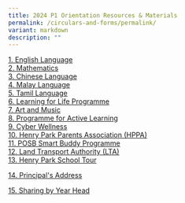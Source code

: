 ```yaml
---
title: 2024 P1 Orientation Resources & Materials
permalink: /circulars-and-forms/permalink/
variant: markdown
description: ""
---
```

[1. English Language](/files/1__English_Language.pdf)   
[2. Mathematics](/files/2__Mathematics.pdf)   
[3. Chinese Language](/files/3a__Chinese_Language.pdf)  
[4. Malay Language](/files/3b__Malay_Language.pdf)         
[5. Tamil Language](/files/3c__Tamil_Language.pdf)  
[6. Learning for Life Programme](/files/4__Learning_for_Life_Programme__LLP_.pdf)    
[7. Art and Music](/files/5__Art_and_Music.pdf)    
[8. Programme for Active Learning](/files/6__Programme_for_Active_Learning__PAL_.pdf)    
[9. Cyber Wellness
](/files/P1_Orientation_Slides_ICT_2024.pdf)   
[10. Henry Park Parents Association (HPPA)](/files/7__Henry_Park_Parents__Association__HPPA_.pdf)  
[11. POSB Smart Buddy Programme](/files/8__POSB_Smart_Buddy_Programme.pdf)  
[12. Land Transport Authority (LTA)](/files/9__Land_Transport_Authority__LTA_.pdf)    
[13. Henry Park School Tour](https://www.youtube.com/watch?v=cViy33s3Xi0)
 
 [14. Principal's Address](/files/Principal_s_Address.pdf) 
 
[15. Sharing by Year Head](/files/Sharing_by_Year_Head.pdf)